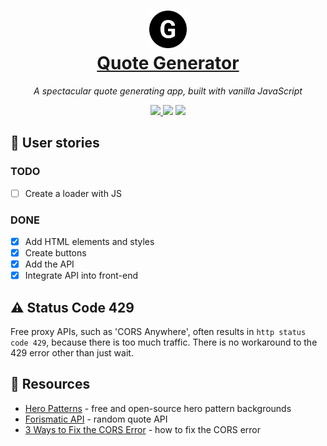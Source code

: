 <h1 align="center">
  <img src="https://github.com/josephgattuso/quote-generator/blob/master/favicon192.png?raw=true" width="60" />
  <br />
  <a href="https://josephgattuso.github.io">
    Quote Generator
  </a>
</h1>

<p align="center">
  <em>
    A spectacular quote generating app, built with vanilla JavaScript
  </em>
</p>

<p align="center">
  <a
    target="_blank"
    href="https://github.com/josephgattuso/quote-generator/blob/master/LICENSE"
  >
    <img src="https://img.shields.io/badge/license-MIT-blue.svg" />
  </a>
  <img src="https://img.shields.io/badge/PRs-welcome-brightgreen.svg" />
  <a
    target="_blank"
    href="https://twitter.com/intent/follow?screen_name=joeetuso"
  >
    <img
      src="https://img.shields.io/twitter/follow/joeetuso.svg?label=@joeetuso"
    />
  </a>
</p>

<!-- ## 🚀 Quick start -->

## 📖 User stories

### TODO

- [ ] Create a loader with JS

### DONE

- [x] Add HTML elements and styles
- [x] Create buttons
- [x] Add the API
- [x] Integrate API into front-end

## ⚠️ Status Code 429

Free proxy APIs, such as 'CORS Anywhere', often results in `http status code 429`, because there is too much traffic. There is no workaround to the 429 error other than just wait.

## 🔗 Resources

- [Hero Patterns](https://www.heropatterns.com/) - free and open-source hero pattern backgrounds
- [Forismatic API](https://forismatic.com/en/api/) - random quote API
- [3 Ways to Fix the CORS Error](https://medium.com/@dtkatz/3-ways-to-fix-the-cors-error-and-how-access-control-allow-origin-works-d97d55946d9) - how to fix the CORS error
